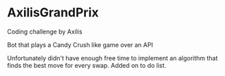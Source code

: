 # AxilisGrandPrix

Coding challenge by Axilis

Bot that plays a Candy Crush like game over an API 

Unfortunately didn't have enough free time to implement an algorithm that finds the best move for every swap. Added on to do list.
